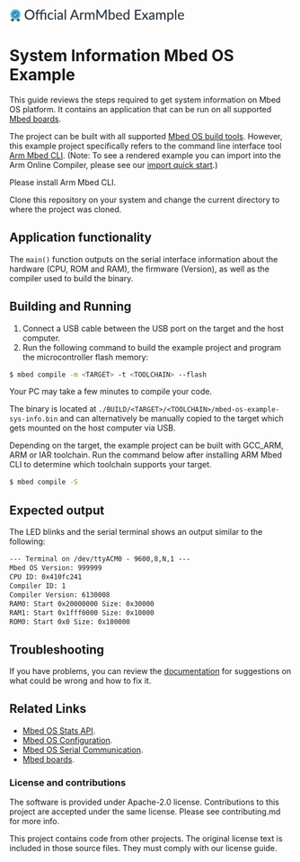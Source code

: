 ![](./resources/official_armmbed_example_badge.png)
# System Information Mbed OS Example

This guide reviews the steps required to get system information on Mbed OS platform. It contains an application that can be run on all supported [Mbed boards](https://os.mbed.com/platforms/).

The project can be built with all supported [Mbed OS build tools](https://os.mbed.com/docs/mbed-os/latest/tools/index.html). However, this example project specifically refers to the command line interface tool [Arm Mbed CLI](https://github.com/ARMmbed/mbed-cli#installing-mbed-cli).
(Note: To see a rendered example you can import into the Arm Online Compiler, please see our [import quick start](https://os.mbed.com/docs/mbed-os/latest/quick-start/online-with-the-online-compiler.html#importing-the-code).)

Please install Arm Mbed CLI.

Clone this repository on your system and change the current directory to where the project was cloned.

## Application functionality

The `main()` function outputs on the serial interface information about the hardware (CPU, ROM and RAM), the firmware (Version), as well as the compiler used to build the binary.

## Building and Running

1. Connect a USB cable between the USB port on the target and the host computer.
2. Run the following command to build the example project and program the microcontroller flash memory:
```bash
$ mbed compile -m <TARGET> -t <TOOLCHAIN> --flash
```
Your PC may take a few minutes to compile your code.

The binary is located at `./BUILD/<TARGET>/<TOOLCHAIN>/mbed-os-example-sys-info.bin` and can alternatively be manually copied to the target which gets mounted on the host computer via USB.

Depending on the target, the example project can be built with GCC_ARM, ARM or IAR toolchain. Run the command below after installing ARM Mbed CLI to determine which toolchain supports your target.

```bash
$ mbed compile -S
```
## Expected output
The LED blinks and the serial terminal shows an output similar to the following:
```
--- Terminal on /dev/ttyACM0 - 9600,8,N,1 ---
Mbed OS Version: 999999 
CPU ID: 0x410fc241 
Compiler ID: 1 
Compiler Version: 6130008 
RAM0: Start 0x20000000 Size: 0x30000 
RAM1: Start 0x1fff0000 Size: 0x10000 
ROM0: Start 0x0 Size: 0x100000
```

## Troubleshooting
If you have problems, you can review the [documentation](https://os.mbed.com/docs/latest/tutorials/debugging.html) for suggestions on what could be wrong and how to fix it.

## Related Links

* [Mbed OS Stats API](https://os.mbed.com/docs/latest/apis/mbed-statistics.html).
* [Mbed OS Configuration](https://os.mbed.com/docs/latest/reference/configuration.html).
* [Mbed OS Serial Communication](https://os.mbed.com/docs/latest/tutorials/serial-communication.html).
* [Mbed boards](https://os.mbed.com/platforms/).

### License and contributions
The software is provided under Apache-2.0 license. Contributions to this project are accepted under the same license. Please see contributing.md for more info.

This project contains code from other projects. The original license text is included in those source files. They must comply with our license guide.
